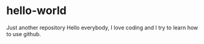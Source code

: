 # hello-world
Just another repository
Hello everybody,
I love coding and I try to learn how to use github. 
